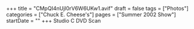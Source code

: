 +++
title = "CMpQI4nUjI0rV6W6UKw1.avif"
draft = false
tags = ["Photos"]
categories = ["Chuck E. Cheese's"]
pages = ["Summer 2002 Show"]
startDate = ""
+++
Studio C DVD Scan
